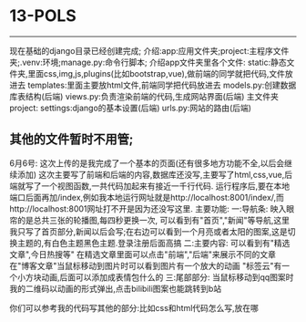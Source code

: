 # 13-POLS
--------------------------------
现在基础的django目录已经创建完成;
介绍:app:应用文件夹;project:主程序文件夹;.venv:环境;manage.py:命令行脚本;
介绍app文件夹里各个文件:
static:静态文件夹,里面css,img,js,plugins(比如bootstrap,vue),做前端的同学就把代码,文件放进去
templates:里面主要放html文件,前端同学把代码放进去
models.py:创建数据库表结构(后端)
views.py:负责渲染前端的代码,生成网站界面(后端)
主文件夹project:
settings:django的基本设置(后端)
urls.py:网站的路由(后端)


其他的文件暂时不用管;
----------------------------------
6月6号:
这次上传的是我完成了一个基本的页面(还有很多地方功能不全,以后会继续添加)
这次主要写了前端和后端的内容,数据库还没写,主要写了html,css,vue,后端就写了一个视图函数,一共代码加起来有接近一千行代码.
运行程序后,要在本地端口后面再加/index,例如我本地运行网址就是http://localhost:8001/index/,而http://localhost:8001网址打不开是因为还没写这里.
主要功能:
一:导航条:
  映入眼帘的是总共三张的轮播图,每四秒更换一次,
  可以看到有"首页","新闻"等导航,这里我只写了首页部分,新闻以后会写;在右边可以看到一个月亮或者太阳的图案,这是切换主题的,有白色主题黑色主题.登录注册后面高搞
二:主要内容:
  可以看到有"精选文章",今日热搜等"
  在精选文章里面可以点击"前端","后端"来展示不同的文章
  在"博客文章"当鼠标移动到图片时可以看到图片有一个放大的动画
  "标签云"有一个小方块动画,后面可以添加成表情包什么的
三:尾部部分:
  当鼠标移动到qq图案时我的二维码以动画的形式弹出,点击bilibili图案也能跳转到b站

你们可以参考我的代码写其他的部分:比如css和html代码怎么写,放在哪

